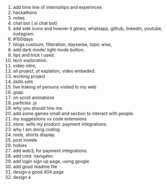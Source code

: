 1. add time line of internships and experinces
2. hackathons
3. notes.
4. chat bot ( ai chat bot)
5. add side icons and howver it glows, whatsapp, github, linkedin, youtube, instagram
6. #100days
7. blogs custoum, filteration, dayswise, topic wise,
8. add dark mode/ light mode button.
9. tips and trick I used.
10. tech exploration.
11. video intro,
12. all project, yt explation, video embeded.
13. working project
14. skills sets 
15. live traking of persons visited to my web
16. gsap
17. on scroll animations
18. particles .js 
19. why you should hire me.
20. add some games small and section to interact with people.
21. my suggestions vs code extensions 
22. store. sells my product. payment integrations.
23. why I am doing coding
24. reels, shorts display.
25. post invede 
26. hobies
27. add web3, for payment integrations.
28. add cmd. navigator.
29. add login sign up page, using google 
30. add good readme file
31. design a good 404 page
32. design a 